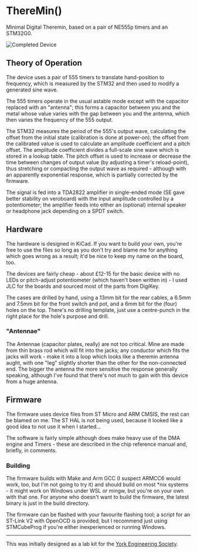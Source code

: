 # ThereMin()
Minimal Digital Theremin, based on a pair of NE555p timers and an STM32G0.

![Completed Device](./device.jpg)

## Theory of Operation
The device uses a pair of 555 timers to translate hand-position to frequency, which is measured by the STM32 and then used to modify a generated sine wave.

The 555 timers operate in the usual astable mode except with the capacitor replaced with an "antenna"; this forms a capacitor between you and the metal whose value varies with the gap between you and the antenna, which then varies the frequency of the 555 output.

The STM32 measures the period of the 555's output wave, calculating the offset from the initial state (calibration is done at power-on); the offset from the calibrated value is used to calculate an amplitude coefficient and a pitch offset. The amplitude coefficient divides a full-scale sine wave which is stored in a lookup table. The pitch offset is used to increase or decrease the time between changes of output value (by adjusting a timer's reload-point), thus stretching or compacting the output wave as required - although with an apparently exponential response, which is partially corrected by the firmware.

The signal is fed into a TDA2822 amplifier in single-ended mode (SE gave better stability on veroboard) with the input amplitude controlled by a potentiometer; the amplifier feeds into either an (optional) internal speaker or headphone jack depending on a SPDT switch.

## Hardware
The hardware is designed in KiCad. If you want to build your own, you're free to use the files so long as you don't try and blame me for anything which goes wrong as a result; it'd be nice to keep my name on the board, too.

The devices are fairly cheap - about £12-15 for the basic device with no LEDs or pitch-adjust potentiometer (which haven't been written in) - I used JLC for the boards and sourced most of the parts from DigiKey.

The cases are drilled by hand, using a 13mm bit for the rear cables, a 6.5mm and 7.5mm bit for the front switch and pot, and a 6mm bit for the (four) holes on the top. There's no drilling template, just use a centre-punch in the right place for the hole's purpose and drill. 

### "Antennae"
The Antennae (capacitor plates, really) are not too critical. Mine are made from thin brass rod which will fit into the jacks; any conductor which fits the jacks will work - make it into a loop which looks like a theremin antenna aught, with one "leg" slightly shorter than the other for the non-connected end. The bigger the antenna the more sensitive the response generally speaking, although I've found that there's not much to gain with this device from a huge antenna.

## Firmware
The firmware uses device files from ST Micro and ARM CMSIS, the rest can be blamed on me. The ST HAL is not being used, because it looked like a good idea to not use it when I started...

The software is fairly simple although does make heavy use of the DMA engine and Timers - these are described in the chip reference manual and, briefly, in comments.

### Building
The firmware builds with Make and Arm GCC (I suspect ARMCC6 would work, too, but I'm not going to try it) and should build on most *nix systems - it might work on Windows under WSL or mingw, but you're on your own with that one. For anyone who doesn't want to build the firmware, the latest binary is just in the build directory.

The firmware can be flashed with your favourite flashing tool; a script for an ST-Link V2 with OpenOCD is provided, but I recommend just using STMCubeProg if you're either inexperienced or running Windows. 

-----

This was initially designed as a lab kit for the [York Engineering Society](https://github.com/EngYork).
